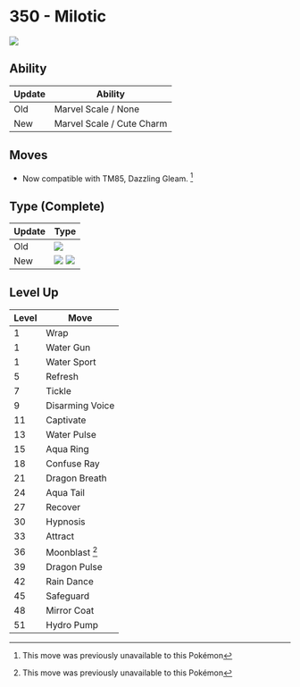 # 350 - Milotic
![][350]

## Ability

Update | Ability
---    | ---
Old    | Marvel Scale / None
New    | Marvel Scale / Cute Charm

## Moves

 - Now compatible with TM85, Dazzling Gleam. [^1]

## Type (Complete)

Update | Type
---    | ---
Old    | ![][water]
New    | ![][water]  ![][fairy]

## Level Up

Level | Move
---   | ---
  1   | Wrap
  1   | Water Gun
  1   | Water Sport
  5   | Refresh
  7   | Tickle
  9   | Disarming Voice
 11   | Captivate
 13   | Water Pulse
 15   | Aqua Ring
 18   | Confuse Ray
 21   | Dragon Breath
 24   | Aqua Tail
 27   | Recover
 30   | Hypnosis
 33   | Attract
 36   | Moonblast [^1]
 39   | Dragon Pulse
 42   | Rain Dance
 45   | Safeguard
 48   | Mirror Coat
 51   | Hydro Pump




[^1]: This move was previously unavailable to this Pokémon

[350]: ../img/pokemon/350.png
[water]: ../img/types/water.png
[fairy]: ../img/types/fairy.png
